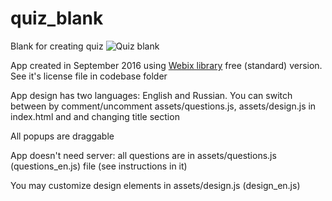 # quiz_blank
Blank for creating quiz
![Quiz blank](http://i.imgur.com/fo44pek.png)

App created in September 2016 using [Webix library](http://webix.com) free (standard) version.
See it's license file in codebase folder 

App design has two languages: English and Russian.
You can switch between by comment/uncomment assets/questions.js, assets/design.js in index.html and and changing title section 

All popups are draggable

App doesn't need server: all questions are in assets/questions.js (questions_en.js) file (see instructions in it)

You may customize design elements in assets/design.js (design_en.js)
